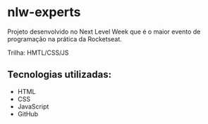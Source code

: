 # nlw-experts
Projeto desenvolvido no Next Level Week  que é o maior evento de programação na prática da Rocketseat. 

Trilha: HMTL/CSS/JS

## Tecnologias utilizadas:
- HTML
- CSS
- JavaScript
- GitHub
